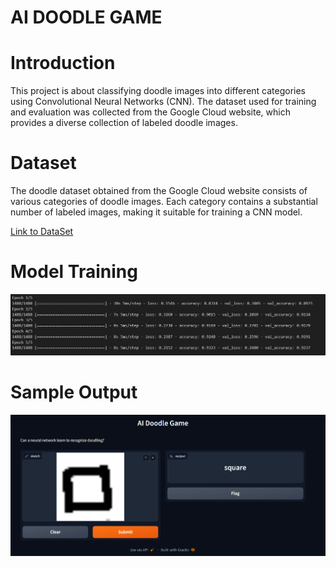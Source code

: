 # AI DOODLE GAME
# Introduction
This project is about classifying doodle images into different categories using Convolutional Neural Networks (CNN). The dataset used for training and evaluation was collected from the Google Cloud website, which provides a diverse collection of labeled doodle images.

# Dataset
The doodle dataset obtained from the Google Cloud website consists of various categories of doodle images. Each category contains a substantial number of labeled images, making it suitable for training a CNN model.

[Link to DataSet](https://drive.google.com/file/d/1Ci-cWxXxNtTXKVOIueS1TAKbxMKSutIb/view?usp=sharing)

# Model Training
![alt text](https://github.com/gaganchapa/Doodle_Classification/blob/main/model.png)

# Sample Output

![alt text](https://github.com/gaganchapa/Doodle_Classification/blob/main/RES.png)
